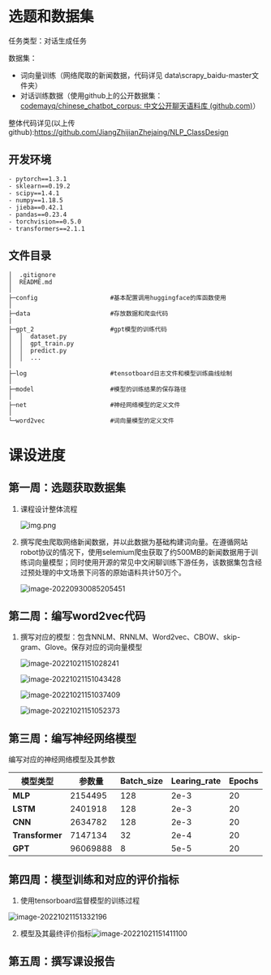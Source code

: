 # 选题和数据集
任务类型：对话生成任务

数据集：
- 词向量训练（网络爬取的新闻数据，代码详见 data\scrapy_baidu-master文件夹）
- 对话训练数据（使用github上的公开数据集：[codemayq/chinese_chatbot_corpus: 中文公开聊天语料库 (github.com)](https://github.com/codemayq/chinese_chatbot_corpus)）

整体代码详见(以上传github):https://github.com/JiangZhijianZhejaing/NLP_ClassDesign

## 开发环境
    - pytorch==1.3.1
    - sklearn==0.19.2
    - scipy==1.4.1
    - numpy==1.18.5
    - jieba==0.42.1
    - pandas==0.23.4
    - torchvision==0.5.0
    - transformers==2.1.1  


## 文件目录  
```
│  .gitignore
│  README.md
│     
├─config                    #基本配置调用huggingface的库函数使用
│         
├─data                      #存放数据和爬虫代码
|
├─gpt_2                     #gpt模型的训练代码
│  │  dataset.py
│  │  gpt_train.py
│  │  predict.py
│  │  ...
│          
├─log                       #tensotboard日志文件和模型训练曲线绘制
│          
├─model                     #模型的训练结果的保存路径
│          
├─net                       #神经网络模型的定义文件
│                  
└─word2vec                  #词向量模型的定义文件

```


# 课设进度



## 第一周：选题获取数据集
1. 课程设计整体流程

   ![img.png](README/img.png)
   

2. 撰写爬虫爬取网络新闻数据，并以此数据为基础构建词向量。在遵循网站robot协议的情况下，使用selemium爬虫获取了约500MB的新闻数据用于训练词向量模型；同时使用开源的常见中文闲聊训练下游任务，该数据集包含经过预处理的中文场景下问答的原始语料共计50万个。 

   ![image-20220930085205451](README/image-20220930085205451.png)

 


## 第二周：编写word2vec代码

1. 撰写对应的模型：包含NNLM、RNNLM、Word2vec、CBOW、skip-gram、Glove。保存对应的词向量模型

   ![image-20221021151028241](README/image-20221021151028241.png)

   ![image-20221021151043428](README/image-20221021151043428.png)

   ![image-20221021151037409](README/image-20221021151037409.png)

   ![image-20221021151052373](README/image-20221021151052373.png)

## 第三周：编写神经网络模型

编写对应的神经网络模型及其参数

| **模型类型**    | **参数量** | **Batch_size** | **Learing_rate** | **Epochs** |
| --------------- | ---------- | -------------- | ---------------- | ---------- |
| **MLP**         | 2154495    | 128            | 2e-3             | 20         |
| **LSTM**        | 2401918    | 128            | 2e-3             | 20         |
| **CNN**         | 2634782    | 128            | 2e-3             | 20         |
| **Transformer** | 7147134    | 32             | 2e-4             | 20         |
| **GPT**         | 96069888   | 8              | 5e-5             | 20         |

## 第四周：模型训练和对应的评价指标

1. 使用tensorboard监督模型的训练过程

![image-20221021151332196](README/image-20221021151332196.png)

2. 模型及其最终评价指标![image-20221021151411100](README/image-20221021151411100.png)

## 第五周：撰写课设报告
